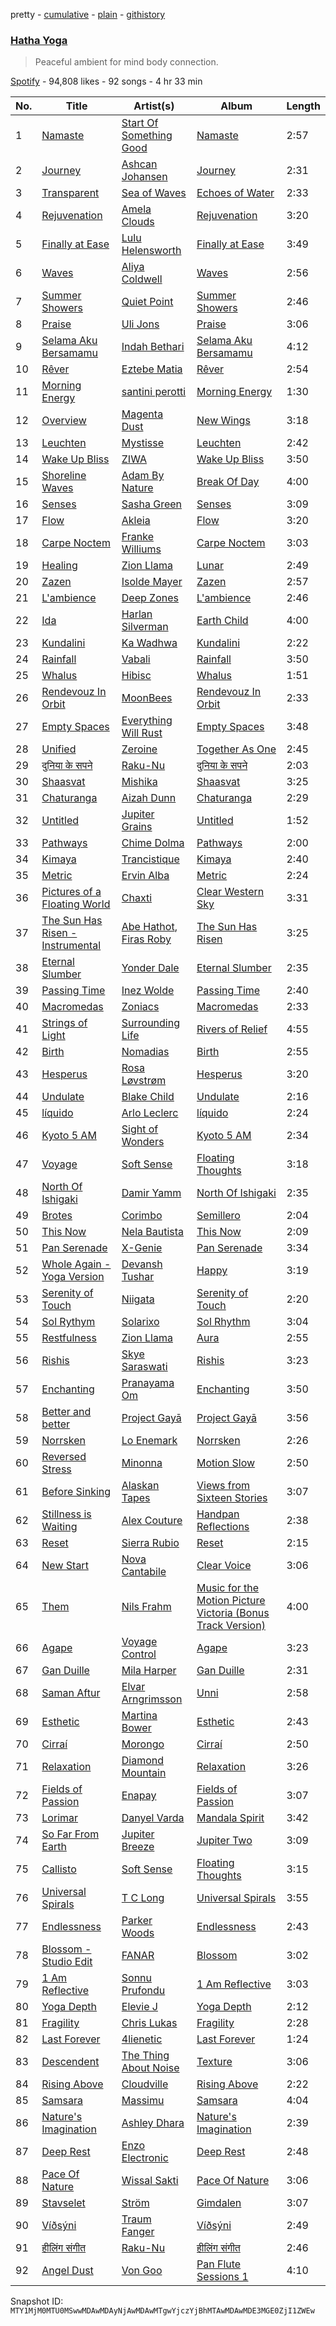 pretty - [cumulative](/playlists/cumulative/37i9dQZF1DWZvpVE2NxPV2.md) - [plain](/playlists/plain/37i9dQZF1DWZvpVE2NxPV2) - [githistory](https://github.githistory.xyz/mackorone/spotify-playlist-archive/blob/main/playlists/plain/37i9dQZF1DWZvpVE2NxPV2)

### [Hatha Yoga](https://open.spotify.com/playlist/37i9dQZF1DWZvpVE2NxPV2)

> Peaceful ambient for mind body connection.

[Spotify](https://open.spotify.com/user/spotify) - 94,808 likes - 92 songs - 4 hr 33 min

| No. | Title | Artist(s) | Album | Length |
|---|---|---|---|---|
| 1 | [Namaste](https://open.spotify.com/track/7qLT0sVYjM9MlIf7sHfEcX) | [Start Of Something Good](https://open.spotify.com/artist/37qYg33d5znCp06dghSGz4) | [Namaste](https://open.spotify.com/album/2HBModmTCfZew2Z2UYxiQ9) | 2:57 |
| 2 | [Journey](https://open.spotify.com/track/5J9uQJFBl1B9rs2NFSR8ng) | [Ashcan Johansen](https://open.spotify.com/artist/2ct2G7jHNMHPisFrLyBpMh) | [Journey](https://open.spotify.com/album/1cg1vzA5QVFBQ73giNEBLZ) | 2:31 |
| 3 | [Transparent](https://open.spotify.com/track/4PDuAWcBrtLPRce5V33hHK) | [Sea of Waves](https://open.spotify.com/artist/4R8zw6rwLPscyd42vMpMmo) | [Echoes of Water](https://open.spotify.com/album/42l3J84qQWgIcToLFBAJr1) | 2:33 |
| 4 | [Rejuvenation](https://open.spotify.com/track/3fAV0eFLbmNgCjS3fMhqf6) | [Amela Clouds](https://open.spotify.com/artist/62UW4G3lvlmjFMTy5CUQ6l) | [Rejuvenation](https://open.spotify.com/album/7atqe3Cp2ezHLqBL8mo0OQ) | 3:20 |
| 5 | [Finally at Ease](https://open.spotify.com/track/0flbHtYjcLkCTekTMcTbPZ) | [Lulu Helensworth](https://open.spotify.com/artist/43qsbkyR2EgZ14k6eJXd3j) | [Finally at Ease](https://open.spotify.com/album/4vJeu82GObb5iIBvGClsLH) | 3:49 |
| 6 | [Waves](https://open.spotify.com/track/6b0IEewTmxjEoowlloqId2) | [Aliya Coldwell](https://open.spotify.com/artist/0kUap0NamZGz6FwR7tCjUE) | [Waves](https://open.spotify.com/album/45zsAjed9wN1PpVTnkl6n5) | 2:56 |
| 7 | [Summer Showers](https://open.spotify.com/track/02SaJ1OMfv7gDlIRM5OSmw) | [Quiet Point](https://open.spotify.com/artist/4IjFhiHshrelBCY2ACVwhR) | [Summer Showers](https://open.spotify.com/album/7DKs2pH9pjErdZZHCkd5mt) | 2:46 |
| 8 | [Praise](https://open.spotify.com/track/6JPkvrIXIROTBKMg6fZTKC) | [Uli Jons](https://open.spotify.com/artist/0K4PNBCw5wDm6lKZYil6cU) | [Praise](https://open.spotify.com/album/6lkZbG6qQljcbdT4UrUDuh) | 3:06 |
| 9 | [Selama Aku Bersamamu](https://open.spotify.com/track/6j3XbhOPbyAqJcYc1gkRdS) | [Indah Bethari](https://open.spotify.com/artist/6PEb2KuIsMYIR8DFdBL2al) | [Selama Aku Bersamamu](https://open.spotify.com/album/14AvT6nrlER3v91lS8MvDs) | 4:12 |
| 10 | [Rêver](https://open.spotify.com/track/1yYjkMdQyOvwqiwfeGP5fK) | [Eztebe Matia](https://open.spotify.com/artist/3n2j9RLqJFPzyI8WGn94bm) | [Rêver](https://open.spotify.com/album/6Sb8XeQK9LqSeUlYHFaB9B) | 2:54 |
| 11 | [Morning Energy](https://open.spotify.com/track/43lvXJ34YtEwW2GWkFM8wT) | [santini perotti](https://open.spotify.com/artist/2C3LjNILc7hBqMcLczxi2L) | [Morning Energy](https://open.spotify.com/album/5rLZ4RJAIE2rGWMp6aFsf0) | 1:30 |
| 12 | [Overview](https://open.spotify.com/track/6bJS4c8xM5nGOtxqndR0G7) | [Magenta Dust](https://open.spotify.com/artist/6g7j780GtRaJOzRCzEuSrj) | [New Wings](https://open.spotify.com/album/0nIpY77hGOsJKfiWomgZXO) | 3:18 |
| 13 | [Leuchten](https://open.spotify.com/track/4KNuwSHlzgZIRuT9Ur1JCZ) | [Mystisse](https://open.spotify.com/artist/6IpbJpzWfnVDsdJG9fJHWp) | [Leuchten](https://open.spotify.com/album/6fLtePVdyqmM4WrnC85p9j) | 2:42 |
| 14 | [Wake Up Bliss](https://open.spotify.com/track/0xcodadlWJxKIj8REEN3GK) | [ZIWA](https://open.spotify.com/artist/0b4CwcngfsLbUi3lNZ1WRf) | [Wake Up Bliss](https://open.spotify.com/album/7D0UM2X4UVBsShe1VK2ipB) | 3:50 |
| 15 | [Shoreline Waves](https://open.spotify.com/track/1AvYFqAsQjo2ZTg4S2GBA8) | [Adam By Nature](https://open.spotify.com/artist/24FFkUJXOJMxw4WRVlLng1) | [Break Of Day](https://open.spotify.com/album/1xWwVHZmuwV9DJCRbR2Hlc) | 4:00 |
| 16 | [Senses](https://open.spotify.com/track/40btANYJL2hwYW0C5b28pb) | [Sasha Green](https://open.spotify.com/artist/5OnulnqJlxCzWEyq3IfoVt) | [Senses](https://open.spotify.com/album/74K5NTAi3kXSgzuBbneNiG) | 3:09 |
| 17 | [Flow](https://open.spotify.com/track/4d8AH6faaXgCbO7GVuGqqT) | [Akleia](https://open.spotify.com/artist/4TXPgXCkgmeKZONnRuTYTd) | [Flow](https://open.spotify.com/album/5kZP8fWRXfqlvIDtIMiFdN) | 3:20 |
| 18 | [Carpe Noctem](https://open.spotify.com/track/027030DBi749hu0tVBAFgX) | [Franke Williums](https://open.spotify.com/artist/3qKNUXVK23uw6wuPXFvBIR) | [Carpe Noctem](https://open.spotify.com/album/38AOIqKaMi4AmlwjD1R9wJ) | 3:03 |
| 19 | [Healing](https://open.spotify.com/track/3S6xG02IfUIGy1iaG5iRuk) | [Zion Llama](https://open.spotify.com/artist/3cpzUGjbTlToxJzxfWiW1u) | [Lunar](https://open.spotify.com/album/72VzXU9NtbdvWG8zcGR8O1) | 2:49 |
| 20 | [Zazen](https://open.spotify.com/track/3FkzIRfHSwD7BWfIsFDf7d) | [Isolde Mayer](https://open.spotify.com/artist/1hNufH9KnMW35douay0AoY) | [Zazen](https://open.spotify.com/album/7D6hFUf2mYOrtwT0ARzK6T) | 2:57 |
| 21 | [L'ambience](https://open.spotify.com/track/6g1AnzB3B4VUFlXJTzXEUE) | [Deep Zones](https://open.spotify.com/artist/7fwJtNfFJPvvPbY2EKgMbX) | [L'ambience](https://open.spotify.com/album/0eyvpkaCP84vYfRUIY65XO) | 2:46 |
| 22 | [Ida](https://open.spotify.com/track/7GkIuSUwvTdG4JoEI7FeJ8) | [Harlan Silverman](https://open.spotify.com/artist/6RR7uINKmGclSu0zHBC7mU) | [Earth Child](https://open.spotify.com/album/249FX3lkU1NYoKA43AeA1p) | 4:00 |
| 23 | [Kundalini](https://open.spotify.com/track/0sLaaBl2OPlNJeqvhycUab) | [Ka Wadhwa](https://open.spotify.com/artist/2dPkKU7aaKeFDICPMOduIv) | [Kundalini](https://open.spotify.com/album/7n2KeDhj36LPnHni9QgkDo) | 2:22 |
| 24 | [Rainfall](https://open.spotify.com/track/4dnxPuIHGCSmEUG7vkfSBw) | [Vabali](https://open.spotify.com/artist/5YKbPWQH4geyg9ghiDSSF8) | [Rainfall](https://open.spotify.com/album/3ndp2H6qEh8lb8XAVJvgUe) | 3:50 |
| 25 | [Whalus](https://open.spotify.com/track/0SpMQOXBNSSrFD0n7xIxL4) | [Hibisc](https://open.spotify.com/artist/0YTD5FFHn4tt6ikL8fNqyi) | [Whalus](https://open.spotify.com/album/0hlEqr684mPySDKXqmON9w) | 1:51 |
| 26 | [Rendevouz In Orbit](https://open.spotify.com/track/7lY8H2VrsaOHXjQv2IaW12) | [MoonBees](https://open.spotify.com/artist/3k3ZzD4rSu4E00cUi1900f) | [Rendevouz In Orbit](https://open.spotify.com/album/1ILhTazRdwJds7iJV5KeI3) | 2:33 |
| 27 | [Empty Spaces](https://open.spotify.com/track/02hFekfpXLbeoBIdCEgbBc) | [Everything Will Rust](https://open.spotify.com/artist/6ongOGTUwDaQjpqjnlkooi) | [Empty Spaces](https://open.spotify.com/album/4qfwY4yqkCdFGevRrcBsVB) | 3:48 |
| 28 | [Unified](https://open.spotify.com/track/4j9VnrNJgrPBNTHb9ADQ3p) | [Zeroine](https://open.spotify.com/artist/3AVjxmCTr08CfypUmjNdQz) | [Together As One](https://open.spotify.com/album/2kqy5EuTtNjqThnUEqYyDJ) | 2:45 |
| 29 | [दुनिया के सपने](https://open.spotify.com/track/7wKteYGjLxGYGYw45SFCS0) | [Raku\-Nu](https://open.spotify.com/artist/19muc2M3JSNOXolYB1Z2Eh) | [दुनिया के सपने](https://open.spotify.com/album/0ihKyQCEMBXP9OzZLvnppA) | 2:03 |
| 30 | [Shaasvat](https://open.spotify.com/track/3simwgVNK0SqFOdQ7JjL0J) | [Mishika](https://open.spotify.com/artist/79pwbuZeN20i17nbhG3Qgr) | [Shaasvat](https://open.spotify.com/album/4CDm3GVljjGXaJr0k0pFzk) | 3:25 |
| 31 | [Chaturanga](https://open.spotify.com/track/1Oiz4jjV7G1OZ7Lh2DLuse) | [Aizah Dunn](https://open.spotify.com/artist/2Uri3Mg1aY8fdznLGhNkdh) | [Chaturanga](https://open.spotify.com/album/2EFNc8ghzm9jpbEZlnicvL) | 2:29 |
| 32 | [Untitled](https://open.spotify.com/track/3tCBeat5YZBwLf61yoQJ9v) | [Jupiter Grains](https://open.spotify.com/artist/6uq3FetPGtr1PNJ4bOzF85) | [Untitled](https://open.spotify.com/album/2aMPmCJLYROlZZMjF92w32) | 1:52 |
| 33 | [Pathways](https://open.spotify.com/track/67hrn4W0iAgUWwkVpmplTW) | [Chime Dolma](https://open.spotify.com/artist/0ndav6EeWFjk6gBztWytIo) | [Pathways](https://open.spotify.com/album/0Vs8OpWzBEXUQ3ImjwQKZ7) | 2:00 |
| 34 | [Kimaya](https://open.spotify.com/track/2w7XVdKP6nGduoVdPl0CGR) | [Trancistique](https://open.spotify.com/artist/5FIPYREWb6VB1awzWKGD0I) | [Kimaya](https://open.spotify.com/album/1gYcGahpk1csWH2FoUQ2GJ) | 2:40 |
| 35 | [Metric](https://open.spotify.com/track/4zSOtBBAs9EyMUpNwbp6ta) | [Ervin Alba](https://open.spotify.com/artist/3gBRdpF4cFeZPXkvp0R1LQ) | [Metric](https://open.spotify.com/album/3mRR2xufUTCLv6ZVqJgwJY) | 2:24 |
| 36 | [Pictures of a Floating World](https://open.spotify.com/track/5jDvdADyzpo7jYWDdVoY0b) | [Chaxti](https://open.spotify.com/artist/12Ip37wPd8ddVsBrrbcFZH) | [Clear Western Sky](https://open.spotify.com/album/1G2YiRUliSzL2MrWUX1YOZ) | 3:31 |
| 37 | [The Sun Has Risen \- Instrumental](https://open.spotify.com/track/1yUMnQ7kDd874TaPn924Lo) | [Abe Hathot](https://open.spotify.com/artist/40tqIiKClGVYgzgxL4YoQw), [Firas Roby](https://open.spotify.com/artist/0hLfoeEsM4nCp6169vUXyL) | [The Sun Has Risen](https://open.spotify.com/album/0joOM7y34aAr62thU6wsXx) | 3:25 |
| 38 | [Eternal Slumber](https://open.spotify.com/track/4LmDvBu7x3Udb2ntXcFyOy) | [Yonder Dale](https://open.spotify.com/artist/4EEGhKKHmkHT31LAlDnXfb) | [Eternal Slumber](https://open.spotify.com/album/21Dtw5RPCrdPVsj3RuaxC1) | 2:35 |
| 39 | [Passing Time](https://open.spotify.com/track/2Fwa33wGSSDvw7T562DCmB) | [Inez Wolde](https://open.spotify.com/artist/433Ic9GNVFmaxAQz46hIlu) | [Passing Time](https://open.spotify.com/album/5XQQL3OBo65gmLsBRiJfdl) | 2:40 |
| 40 | [Macromedas](https://open.spotify.com/track/4r2XXfxvEHvQoSz1FVsrVu) | [Zoniacs](https://open.spotify.com/artist/6IiJPhO9buoldoCLSG4foO) | [Macromedas](https://open.spotify.com/album/2clBnik7oSq4iYjWCITgYl) | 2:33 |
| 41 | [Strings of Light](https://open.spotify.com/track/7pLqzJr6EA7gFm6hAeYxD9) | [Surrounding Life](https://open.spotify.com/artist/7x0g29FUOlzLsQrKB0NioF) | [Rivers of Relief](https://open.spotify.com/album/08i8VU7ZL1rBE9dNhf6ldr) | 4:55 |
| 42 | [Birth](https://open.spotify.com/track/1mbeabRJK04uviQB19rRxy) | [Nomadias](https://open.spotify.com/artist/0JWzljcR1K7Q7Zc4IgVWu0) | [Birth](https://open.spotify.com/album/0meksSt44x06sKfkGrD5gM) | 2:55 |
| 43 | [Hesperus](https://open.spotify.com/track/5BPskS9THo8GzpNB1prEOM) | [Rosa Løvstrøm](https://open.spotify.com/artist/13f3uLVCX4o7wjqwtVlDwC) | [Hesperus](https://open.spotify.com/album/3HzGSOjcVYWlvhLBIf60JH) | 3:20 |
| 44 | [Undulate](https://open.spotify.com/track/3VcEjU1dF3GWsOllMFChWb) | [Blake Child](https://open.spotify.com/artist/2prVqy64VMNySVSHnIzz69) | [Undulate](https://open.spotify.com/album/37mHMJMu26lsc7RKyDlSj8) | 2:16 |
| 45 | [líquido](https://open.spotify.com/track/6UlSa5WUahJzFVSRCUt8K3) | [Arlo Leclerc](https://open.spotify.com/artist/3EBKbV8vGkaVfjF21qCb4g) | [líquido](https://open.spotify.com/album/4MXpvYR7qsNouiXC5bP6ar) | 2:24 |
| 46 | [Kyoto 5 AM](https://open.spotify.com/track/0lJAlB8iVsp6Y99MnTjlu8) | [Sight of Wonders](https://open.spotify.com/artist/4TVuWsAEx3S4UnsJhA7QYD) | [Kyoto 5 AM](https://open.spotify.com/album/1fwFa6VhMpBZpYboapGASG) | 2:34 |
| 47 | [Voyage](https://open.spotify.com/track/1niBqBpn57wic7z5gqQ5g3) | [Soft Sense](https://open.spotify.com/artist/7g5vOd93ubdidOjRwZm8R3) | [Floating Thoughts](https://open.spotify.com/album/47Vq9SMjGvvR4vVBK89sop) | 3:18 |
| 48 | [North Of Ishigaki](https://open.spotify.com/track/7KFPyAfvpOXtzdaVi6ugcc) | [Damir Yamm](https://open.spotify.com/artist/1IpLgouAHJGUP94xZkXi5z) | [North Of Ishigaki](https://open.spotify.com/album/6Cte7M05fVlHbj3Nwn0PEE) | 2:35 |
| 49 | [Brotes](https://open.spotify.com/track/6kxKu4HXQetA3Uu0UeAcl1) | [Corimbo](https://open.spotify.com/artist/5jQIczzAJzOzwnNLFOwoI6) | [Semillero](https://open.spotify.com/album/4wXMtPpipCgbiz8kyYR2dx) | 2:04 |
| 50 | [This Now](https://open.spotify.com/track/6bcf6i4amFipG1r2ScmfHL) | [Nela Bautista](https://open.spotify.com/artist/57p6zjae5P8UG8gGu8jO4w) | [This Now](https://open.spotify.com/album/4hhWJQREZiGh7OJ0EcPFxa) | 2:09 |
| 51 | [Pan Serenade](https://open.spotify.com/track/26hAV8CJvMK58Gdvve3vyx) | [X\-Genie](https://open.spotify.com/artist/7jpxxOSOJX0PCvKXAbQs2I) | [Pan Serenade](https://open.spotify.com/album/2YNQuawkFrWf9Fittz8cIq) | 3:34 |
| 52 | [Whole Again \- Yoga Version](https://open.spotify.com/track/1fdHVkA2KhOYjxBF7BUSle) | [Devansh Tushar](https://open.spotify.com/artist/6A6XOlnYgaiM9qfRvSIHQL) | [Happy](https://open.spotify.com/album/6FXJ200cFy73fvSBZm0xfJ) | 3:19 |
| 53 | [Serenity of Touch](https://open.spotify.com/track/45I8e1cnl6rzrf2AEqoMDO) | [Niigata](https://open.spotify.com/artist/74md3IYnYrHUTG6GBfem9N) | [Serenity of Touch](https://open.spotify.com/album/3xyRep7OzHkL9laLeiB6Ci) | 2:20 |
| 54 | [Sol Rythym](https://open.spotify.com/track/1SuOOxR5CYtqp0wUgG6KqK) | [Solarixo](https://open.spotify.com/artist/5McHUSz4tKBSVrwI9JzUhY) | [Sol Rhythm](https://open.spotify.com/album/2AJAJVg6ebdW9pY61qeV6x) | 3:04 |
| 55 | [Restfulness](https://open.spotify.com/track/1eWEJ1JVoyt0nozyAoUPZW) | [Zion Llama](https://open.spotify.com/artist/3cpzUGjbTlToxJzxfWiW1u) | [Aura](https://open.spotify.com/album/1GgB6wCGMjv9eIWbysYO4x) | 2:55 |
| 56 | [Rishis](https://open.spotify.com/track/7G2xLyRHac8eH0qhMPDnl0) | [Skye Saraswati](https://open.spotify.com/artist/4mSdD05BfppgiCGUVKcUZ3) | [Rishis](https://open.spotify.com/album/4wsw80EuYCSMlsPy4xT2L2) | 3:23 |
| 57 | [Enchanting](https://open.spotify.com/track/5Th1JB1zTh6BtnvIuFXn4U) | [Pranayama Om](https://open.spotify.com/artist/6WrKGQdOj7BcZNZ8uvIWOV) | [Enchanting](https://open.spotify.com/album/6dfT9qNKN2NBJUgjPtvo9j) | 3:50 |
| 58 | [Better and better](https://open.spotify.com/track/2wtThYMGGoZQ18CIwBlbZv) | [Project Gayā](https://open.spotify.com/artist/76PzU6hA4dr6ViFleVXtyD) | [Project Gayā](https://open.spotify.com/album/6Iz5qEsZN5rB962SlPlOm7) | 3:56 |
| 59 | [Norrsken](https://open.spotify.com/track/7CKEwdroqVwANCOaxNxMJJ) | [Lo Enemark](https://open.spotify.com/artist/1jjUoGgvY314VA1joJgCH7) | [Norrsken](https://open.spotify.com/album/17heXTSEn53tdHjV9zucu1) | 2:26 |
| 60 | [Reversed Stress](https://open.spotify.com/track/36LvimjTIyWaVS1CejsRL9) | [Minonna](https://open.spotify.com/artist/6mysyQI353vNbwstr6pT1Y) | [Motion Slow](https://open.spotify.com/album/368cYXAyRSQSAk4X40uHFs) | 2:50 |
| 61 | [Before Sinking](https://open.spotify.com/track/05AuLszwgKMdiV9TQ7Y5zi) | [Alaskan Tapes](https://open.spotify.com/artist/5GHBk4xcO1UqlbyrUXv5dq) | [Views from Sixteen Stories](https://open.spotify.com/album/05ECaoh4qEPv4Ph2M1htDX) | 3:07 |
| 62 | [Stillness is Waiting](https://open.spotify.com/track/4lGwOa5uQ6NFjm1wTZODUo) | [Alex Couture](https://open.spotify.com/artist/25G0894RyKrGyKDqdG1pGu) | [Handpan Reflections](https://open.spotify.com/album/449GydnmUhqj6rKP6P8ufT) | 2:38 |
| 63 | [Reset](https://open.spotify.com/track/423CiX74q1x1ngQoZ5tAEY) | [Sierra Rubio](https://open.spotify.com/artist/4qnjQV2WCiNWFyIh42xFcM) | [Reset](https://open.spotify.com/album/1adS1XhqBudKquCDqma83g) | 2:15 |
| 64 | [New Start](https://open.spotify.com/track/1hLLcQHEakwCMj8GJO8r7e) | [Nova Cantabile](https://open.spotify.com/artist/2Y6DHL3HjAYTtjKurRxg1l) | [Clear Voice](https://open.spotify.com/album/74ihRZpF4PUrmjR231bvVV) | 3:06 |
| 65 | [Them](https://open.spotify.com/track/55c9jHCc9bsryobmiSQyvh) | [Nils Frahm](https://open.spotify.com/artist/5gqhueRUZEa7VDnQt4HODp) | [Music for the Motion Picture Victoria \(Bonus Track Version\)](https://open.spotify.com/album/6RHEdxcef0XLhkLHBYhINF) | 4:00 |
| 66 | [Agape](https://open.spotify.com/track/1RM8shXinDriSL1trnsh9H) | [Voyage Control](https://open.spotify.com/artist/2ZxdgHyc8cnGVXvUgaApbc) | [Agape](https://open.spotify.com/album/4Il0ZsUVa4e3qTivFLbqeV) | 3:23 |
| 67 | [Gan Duille](https://open.spotify.com/track/1Xs8qLgBD1IeblneE69YsV) | [Mila Harper](https://open.spotify.com/artist/61XTODbHm8u4mMws36C1IG) | [Gan Duille](https://open.spotify.com/album/0tqA8fa838YZ9Ex863r6Yl) | 2:31 |
| 68 | [Saman Aftur](https://open.spotify.com/track/3CSHq4I9SPxE2AmNsW4Riz) | [Elvar Arngrimsson](https://open.spotify.com/artist/5DChGYPOwgULNzFMzw0TIb) | [Unni](https://open.spotify.com/album/35Gv91ojzEtJl0iXz41X58) | 2:58 |
| 69 | [Esthetic](https://open.spotify.com/track/5opY79ADHYjzc0F3jYUqFV) | [Martina Bower](https://open.spotify.com/artist/3Si4nV51fin9nrnvRCWDRK) | [Esthetic](https://open.spotify.com/album/2IMf7MJ23NWU7ip6xGghSY) | 2:43 |
| 70 | [Cirraí](https://open.spotify.com/track/6zSsTHlXYqA1DfvysYunGd) | [Morongo](https://open.spotify.com/artist/0UlTnSGW8Z8hUZq1VDVorm) | [Cirraí](https://open.spotify.com/album/4oumX1sftcjjbDv7sPBiTG) | 2:50 |
| 71 | [Relaxation](https://open.spotify.com/track/3hUEPSBw46jDj07dPhY5pA) | [Diamond Mountain](https://open.spotify.com/artist/22tR9JGX5LWdBcMD8lFEgV) | [Relaxation](https://open.spotify.com/album/1dQjY7ABQDtH4KcepNquUm) | 3:26 |
| 72 | [Fields of Passion](https://open.spotify.com/track/19127XxgyW1KnXqnYv2YRO) | [Enapay](https://open.spotify.com/artist/04aI3lUztHm7euSI9Lo6ug) | [Fields of Passion](https://open.spotify.com/album/7j6qZ1o0EhkwLurLzonfVj) | 3:07 |
| 73 | [Lorimar](https://open.spotify.com/track/45Of6RO7cx8xbYWKk2uyI7) | [Danyel Varda](https://open.spotify.com/artist/1VNg7iPAT2si1mruaa2ABB) | [Mandala Spirit](https://open.spotify.com/album/7hEcayytLnBIvyX3vl234z) | 3:42 |
| 74 | [So Far From Earth](https://open.spotify.com/track/4LUjaGIUsdxaWz5CFtj0u9) | [Jupiter Breeze](https://open.spotify.com/artist/5kMqqN0tglnYIi4eXGmL0A) | [Jupiter Two](https://open.spotify.com/album/5aAUw2eurzQtThb2g4dDvr) | 3:09 |
| 75 | [Callisto](https://open.spotify.com/track/0kDtcfMhgxjM2zSwPypNcd) | [Soft Sense](https://open.spotify.com/artist/7g5vOd93ubdidOjRwZm8R3) | [Floating Thoughts](https://open.spotify.com/album/47Vq9SMjGvvR4vVBK89sop) | 3:15 |
| 76 | [Universal Spirals](https://open.spotify.com/track/7kVH0SJTcByMlSCBe4SQyh) | [T C Long](https://open.spotify.com/artist/3KV8Fz5YKoE7EZnGCPtkyR) | [Universal Spirals](https://open.spotify.com/album/2xy5I9FMJPzPcMWQCvXJzT) | 3:55 |
| 77 | [Endlessness](https://open.spotify.com/track/56Hx2TNbbWeEk3I3H1Tzgz) | [Parker Woods](https://open.spotify.com/artist/1eNbVzydYSYdXyjnVSMypX) | [Endlessness](https://open.spotify.com/album/1sXwnBlGNqJjejMOM0QoNx) | 2:43 |
| 78 | [Blossom \- Studio Edit](https://open.spotify.com/track/21rLyEqEoIGoSHoWcsztUv) | [FANAR](https://open.spotify.com/artist/2cmv3GP75BReBnDT1kWyOE) | [Blossom](https://open.spotify.com/album/6O4lKQO0YEkq94DWElpHNG) | 3:02 |
| 79 | [1 Am Reflective](https://open.spotify.com/track/0IjLq8vY7kzTDuqoI8nz9L) | [Sonnu Prufondu](https://open.spotify.com/artist/6JTFXMxmPUAPdynYVBQvWi) | [1 Am Reflective](https://open.spotify.com/album/2Fk7QuGSaeaCDmVMWphuNl) | 3:03 |
| 80 | [Yoga Depth](https://open.spotify.com/track/32HG8Lvryuz8NCQQW0YO46) | [Elevie J](https://open.spotify.com/artist/11nQp4wRj814vcNBbVKXua) | [Yoga Depth](https://open.spotify.com/album/7zWRfbF3Jzfku0Wbztivo7) | 2:12 |
| 81 | [Fragility](https://open.spotify.com/track/76PJSFCBGkVazJvMcE3Uyi) | [Chris Lukas](https://open.spotify.com/artist/2PYNWD01lteVriJrx1nzz9) | [Fragility](https://open.spotify.com/album/5xoJiIPUG9kVH5HoQiKRb6) | 2:28 |
| 82 | [Last Forever](https://open.spotify.com/track/6ORmQ1xm70tFaJMfMqeRLv) | [4lienetic](https://open.spotify.com/artist/4lOwCvuSv7ickecVE7dUBk) | [Last Forever](https://open.spotify.com/album/3MVQCQ1Fgdv4FM1JmxBmyS) | 1:24 |
| 83 | [Descendent](https://open.spotify.com/track/1WQU9B3hbamPd5uRsQuDEZ) | [The Thing About Noise](https://open.spotify.com/artist/3YDqHBcfFRqJ136NsrFyYa) | [Texture](https://open.spotify.com/album/5WDvrrJdqAhIRh97925mPe) | 3:06 |
| 84 | [Rising Above](https://open.spotify.com/track/7qVMaIJNIRLVGfdFqYlnBX) | [Cloudville](https://open.spotify.com/artist/2PZ9Lx5YAYcmTUPBc6a17L) | [Rising Above](https://open.spotify.com/album/4NeEtU59lupmDYnE4zxjhZ) | 2:22 |
| 85 | [Samsara](https://open.spotify.com/track/3MA4oCOy0frQdyBZx6qRGG) | [Massimu](https://open.spotify.com/artist/6HRgy5lTTh6w2SpMq2cCcP) | [Samsara](https://open.spotify.com/album/0RmyzpADBheUrCS5xtufQM) | 4:04 |
| 86 | [Nature's Imagination](https://open.spotify.com/track/6IUiftyTvtFHUVhcRLGm2D) | [Ashley Dhara](https://open.spotify.com/artist/61OvtyRZ5KlVLRehUKvCD5) | [Nature's Imagination](https://open.spotify.com/album/04rIly49ca8nk3EVt0WWU7) | 2:39 |
| 87 | [Deep Rest](https://open.spotify.com/track/0SOQcyGJpYPtzY89w6Xljm) | [Enzo Electronic](https://open.spotify.com/artist/4kyWODlwZxF4tiAe4LblhX) | [Deep Rest](https://open.spotify.com/album/6Xer7AG0fbNhiNY6HsXrII) | 2:48 |
| 88 | [Pace Of Nature](https://open.spotify.com/track/1sB226w76E26PZRxcSA8Uq) | [Wissal Sakti](https://open.spotify.com/artist/1FiERGNLIiWDYa2nA0TcGD) | [Pace Of Nature](https://open.spotify.com/album/6NJjyT1Kr57k811DYQ7WEA) | 3:06 |
| 89 | [Stavselet](https://open.spotify.com/track/7tI2DDr0bxmGendIMcv7zk) | [Ström](https://open.spotify.com/artist/0GrHUOaxUA1EUn8UlzeHBS) | [Gimdalen](https://open.spotify.com/album/5KiyJPS3ZdCt1yCQh80pdE) | 3:07 |
| 90 | [Víðsýni](https://open.spotify.com/track/00Q952UnckMdqLHYn7duKD) | [Traum Fanger](https://open.spotify.com/artist/0yyAswmbegMXrWvdxTEIkF) | [Víðsýni](https://open.spotify.com/album/5XSm8RCqT1LqvbcYubwIfT) | 2:49 |
| 91 | [हीलिंग संगीत](https://open.spotify.com/track/42OSQ6hAF9tviEK9IfU0uJ) | [Raku\-Nu](https://open.spotify.com/artist/19muc2M3JSNOXolYB1Z2Eh) | [हीलिंग संगीत](https://open.spotify.com/album/3B32SEiXthq0sp3WLuxrKj) | 2:46 |
| 92 | [Angel Dust](https://open.spotify.com/track/6SXEIHzo9REiTw88SX18kR) | [Von Goo](https://open.spotify.com/artist/0ok7E7efNzcR8Bz1xDx8Zb) | [Pan Flute Sessions 1](https://open.spotify.com/album/3AchEUirca9Quy6RBg32qs) | 4:10 |

Snapshot ID: `MTY1MjM0MTU0MSwwMDAwMDAyNjAwMDAwMTgwYjczYjBhMTAwMDAwMDE3MGE0ZjI1ZWEw`
